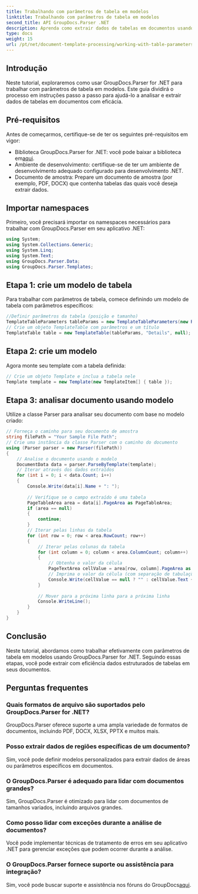 ```yaml
---
title: Trabalhando com parâmetros de tabela em modelos
linktitle: Trabalhando com parâmetros de tabela em modelos
second_title: API GroupDocs.Parser .NET
description: Aprenda como extrair dados de tabelas em documentos usando GroupDocs.Parser for .NET. Guia passo a passo para uso de parâmetros de tabela.
type: docs
weight: 15
url: /pt/net/document-template-processing/working-with-table-parameters-in-templates/
---
```

## Introdução
Neste tutorial, exploraremos como usar GroupDocs.Parser for .NET para trabalhar com parâmetros de tabela em modelos. Este guia dividirá o processo em instruções passo a passo para ajudá-lo a analisar e extrair dados de tabelas em documentos com eficácia.
## Pré-requisitos
Antes de começarmos, certifique-se de ter os seguintes pré-requisitos em vigor:
-  Biblioteca GroupDocs.Parser for .NET: você pode baixar a biblioteca em[aqui](https://releases.groupdocs.com/parser/net/).
- Ambiente de desenvolvimento: certifique-se de ter um ambiente de desenvolvimento adequado configurado para desenvolvimento .NET.
- Documento de amostra: Prepare um documento de amostra (por exemplo, PDF, DOCX) que contenha tabelas das quais você deseja extrair dados.

## Importar namespaces
Primeiro, você precisará importar os namespaces necessários para trabalhar com GroupDocs.Parser em seu aplicativo .NET:
```csharp
using System;
using System.Collections.Generic;
using System.Linq;
using System.Text;
using GroupDocs.Parser.Data;
using GroupDocs.Parser.Templates;
```
## Etapa 1: crie um modelo de tabela
Para trabalhar com parâmetros de tabela, comece definindo um modelo de tabela com parâmetros específicos:
```csharp
//Definir parâmetros da tabela (posição e tamanho)
TemplateTableParameters tableParams = new TemplateTableParameters(new Rectangle(new Point(35, 320), new Size(530, 55)), null);
// Crie um objeto TemplateTable com parâmetros e um título
TemplateTable table = new TemplateTable(tableParams, "Details", null);
```
## Etapa 2: crie um modelo
Agora monte seu template com a tabela definida:
```csharp
// Crie um objeto Template e inclua a tabela nele
Template template = new Template(new TemplateItem[] { table });
```
## Etapa 3: analisar documento usando modelo
Utilize a classe Parser para analisar seu documento com base no modelo criado:
```csharp
// Forneça o caminho para seu documento de amostra
string filePath = "Your Sample File Path";
// Crie uma instância da classe Parser com o caminho do documento
using (Parser parser = new Parser(filePath))
{
    // Analise o documento usando o modelo
    DocumentData data = parser.ParseByTemplate(template);
    // Iterar através dos dados extraídos
    for (int i = 0; i < data.Count; i++)
    {
        Console.Write(data[i].Name + ": ");
        
        // Verifique se o campo extraído é uma tabela
        PageTableArea area = data[i].PageArea as PageTableArea;
        if (area == null)
        {
            continue;
        }
        // Iterar pelas linhas da tabela
        for (int row = 0; row < area.RowCount; row++)
        {
            // Iterar pelas colunas da tabela
            for (int column = 0; column < area.ColumnCount; column++)
            {
                // Obtenha o valor da célula
                PageTextArea cellValue = area[row, column].PageArea as PageTextArea;
                // Imprima o valor da célula (com separação de tabulações)
                Console.Write(cellValue == null ? "" : cellValue.Text + "\t");
            }
            
            // Mover para a próxima linha para a próxima linha
            Console.WriteLine();
        }
    }
}
```

## Conclusão
Neste tutorial, abordamos como trabalhar efetivamente com parâmetros de tabela em modelos usando GroupDocs.Parser for .NET. Seguindo essas etapas, você pode extrair com eficiência dados estruturados de tabelas em seus documentos.

## Perguntas frequentes
### Quais formatos de arquivo são suportados pelo GroupDocs.Parser for .NET?
GroupDocs.Parser oferece suporte a uma ampla variedade de formatos de documentos, incluindo PDF, DOCX, XLSX, PPTX e muitos mais.
### Posso extrair dados de regiões específicas de um documento?
Sim, você pode definir modelos personalizados para extrair dados de áreas ou parâmetros específicos em documentos.
### O GroupDocs.Parser é adequado para lidar com documentos grandes?
Sim, GroupDocs.Parser é otimizado para lidar com documentos de tamanhos variados, incluindo arquivos grandes.
### Como posso lidar com exceções durante a análise de documentos?
Você pode implementar técnicas de tratamento de erros em seu aplicativo .NET para gerenciar exceções que podem ocorrer durante a análise.
### O GroupDocs.Parser fornece suporte ou assistência para integração?
 Sim, você pode buscar suporte e assistência nos fóruns do GroupDocs[aqui](https://forum.groupdocs.com/c/parser/17).